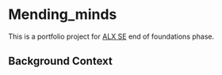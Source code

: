 # Mending_minds
This is a portfolio project for [ALX SE](https://www.alxafrica.com/software-engineering/) end of foundations phase.
## Background Context

